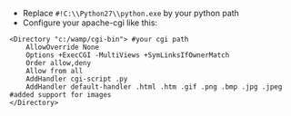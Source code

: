 - Replace `#!C:\\Python27\\python.exe` by your python path
- Configure your apache-cgi like this:

```
<Directory "c:/wamp/cgi-bin"> #your cgi path
    AllowOverride None
    Options +ExecCGI -MultiViews +SymLinksIfOwnerMatch
    Order allow,deny
    Allow from all
    AddHandler cgi-script .py
    AddHandler default-handler .html .htm .gif .png .bmp .jpg .jpeg #added support for images
</Directory>
```

